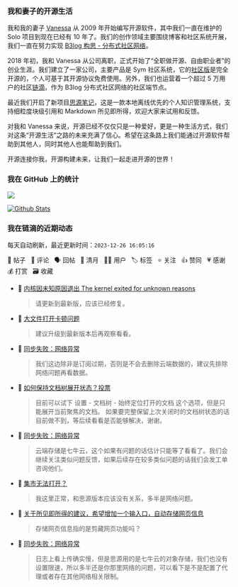 ### 我和妻子的开源生活

我和我的妻子 [Vanessa](https://github.com/Vanessa219) 从 2009 年开始编写开源软件，其中我们一直在维护的 Solo 项目到现在已经有 10 年了。我们的创作领域主要围绕博客和社区系统开展，我们一直在努力实现 [B3log 构思 - 分布式社区网络](https://ld246.com/article/1546941897596)。

2018 年初，我和 Vanessa 从公司离职，正式开始了“全职做开源、自由职业者”的创业生涯。我们建立了一家公司，主要产品是 Sym 社区系统，它的[社区版](https://github.com/88250/symphony)是完全开源的，个人可基于其开源协议免费使用。另外，我们也运营着一个超过 5 万用户的社区[链滴](https://ld246.com)，作为 B3log 分布式社区网络的社区端节点。

最近我们开启了新项目[思源笔记](https://github.com/siyuan-note/siyuan)，这是一款本地离线优先的个人知识管理系统，支持细粒度块级引用和 Markdown 所见即所得，欢迎大家来试用和反馈。

对我和 Vanessa 来说，开源已经不仅仅只是一种爱好，更是一种生活方式，我们对这条“开源生活”之路的未来充满了信心。希望在这条路上我们能通过开源软件帮助到其他人，同时其他人也能帮助到我们。

开源连接你我，开源构建未来，让我们一起走进开源的世界！

### 我在 GitHub 上的统计

<a title="Hits" target="_blank" href="https://github.com/88250/88250"><img src="https://hits.b3log.org/88250/88250.svg"></a>

[![Github Stats](https://github-readme-stats.vercel.app/api?username=88250&theme=tokyonight&show_icons=true)](https://github.com/88250)

<!--events start -->

### 我在链滴的近期动态

每天自动刷新，最近更新时间：`2023-12-26 16:05:16`

📝 帖子 &nbsp; 💬 评论 &nbsp; 🗣 回帖 &nbsp; 🌙 清月 &nbsp; 👨‍💻 用户 &nbsp; 🏷️ 标签 &nbsp; ⭐️ 关注 &nbsp; 👍 赞同 &nbsp; 💗 感谢 &nbsp; 💰 打赏 &nbsp; 🗃 收藏

* 💬 [内核因未知原因退出 The kernel exited for unknown reasons](https://ld246.com/article/1702277110695/comment/1703575213031#comments)

  > 请更新到最新版，应该已经修复。
* 💬 [大文件打开卡顿问题](https://ld246.com/article/1703571135230/comment/1703571171486#comments)

  > 建议升级到最新版本后再观察看看。
* 💬 [同步失败：网络异常](https://ld246.com/article/1703562489909/comment/1703570726835#comments)

  > 我们这边除非是订阅过期，否则是不会去删除云端数据的，建议先排除网络问题再看数据。
* 💬 [如何保持文档树展开状态？投票](https://ld246.com/article/1701949943081/comment/1703570326126#comments)

  > 目前可以试下 设置 - 文档树 - 始终定位打开的文档 这个选项，但是只能展开当前聚焦的文档。 如果要完整保留上次关闭时的文档树状态的话目前做不到，等后续看看是否能够解决，谢谢。
* 💬 [同步失败：网络异常](https://ld246.com/article/1703562489909/comment/1703570091741#comments)

  > 云端存储是七牛云，这个如果有问题的话估计只能等了看看了。我们会继续关注类似问题反馈，如果后续存在较多类似问题的话我们会发工单咨询他们。
* 💬 [集市无法打开？](https://ld246.com/article/1703568646593/comment/1703569660617#comments)

  > 我这里正常，和思源版本应该没有关系，多半是网络问题。
* 💬 [关于所见即所得的建议，希望增加一个输入口，自动存储网页信息](https://ld246.com/article/1703564101775/comment/1703567890655#comments)

  > 存储网页信息指的是剪藏网页功能吗？
* 💬 [同步失败：网络异常](https://ld246.com/article/1703562489909/comment/1703567828979#comments)

  > 日志上看上传确实慢，但是思源用的是七牛云的对象存储，我们也没有设置限速，所以多半还是你那里网络的问题，可以看下是不是配置了代理或者存在其他网络相关限制。


<!--events end -->
